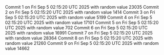 Commit 1 on Fri Sep  5 02:15:20 UTC 2025 with random value 23035
Commit 2 on Fri Sep  5 02:15:20 UTC 2025 with random value 1414
Commit 3 on Fri Sep  5 02:15:20 UTC 2025 with random value 5199
Commit 4 on Fri Sep  5 02:15:20 UTC 2025 with random value 17101
Commit 5 on Fri Sep  5 02:15:20 UTC 2025 with random value 702
Commit 6 on Fri Sep  5 02:15:20 UTC 2025 with random value 16991
Commit 7 on Fri Sep  5 02:15:20 UTC 2025 with random value 28364
Commit 8 on Fri Sep  5 02:15:20 UTC 2025 with random value 21260
Commit 9 on Fri Sep  5 02:15:20 UTC 2025 with random value 14662
